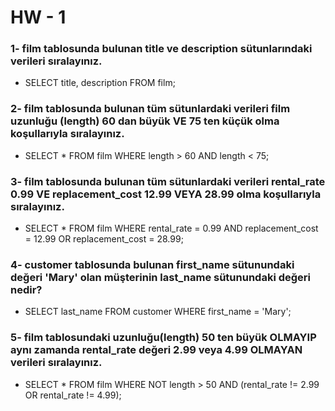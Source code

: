 # HW - 1

### 1- film tablosunda bulunan title ve description sütunlarındaki verileri sıralayınız.

- SELECT title, description FROM film;

### 2- film tablosunda bulunan tüm sütunlardaki verileri film uzunluğu (length) 60 dan büyük VE 75 ten küçük olma koşullarıyla sıralayınız.

- SELECT * FROM film WHERE length > 60 AND length < 75;

### 3- film tablosunda bulunan tüm sütunlardaki verileri rental_rate 0.99 VE replacement_cost 12.99 VEYA 28.99 olma koşullarıyla sıralayınız.

- SELECT * FROM film WHERE rental_rate = 0.99 AND replacement_cost = 12.99 OR replacement_cost = 28.99;

### 4- customer tablosunda bulunan first_name sütunundaki değeri 'Mary' olan müşterinin last_name sütunundaki değeri nedir?

- SELECT last_name FROM customer WHERE first_name = 'Mary';

### 5- film tablosundaki uzunluğu(length) 50 ten büyük OLMAYIP aynı zamanda rental_rate değeri 2.99 veya 4.99 OLMAYAN verileri sıralayınız.

- SELECT * FROM film WHERE NOT length > 50 AND (rental_rate != 2.99 OR rental_rate != 4.99);
